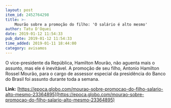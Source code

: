 ```yaml
---
layout: post
item_id: 2452764298
title: >-
    Mourão sobre a promoção do filho: 'O salário é alto mesmo'
author: Tatu D'Oquei
date: 2019-01-12 11:54:33
pub_date: 2019-01-12 11:54:33
time_added: 2019-01-11 18:44:00
category: avisamos
---
```


O vice-presidente da República, Hamilton Mourão, não aguenta mais o assunto, mas ele é inevitável. A promoção de seu filho, Antonio Hamilton Rossel Mourão, para o cargo de assessor especial da presidência do Banco do Brasil foi assunto durante toda a semana.

**Link:** [https://epoca.globo.com/mourao-sobre-promocao-do-filho-salario-alto-mesmo-23364895](https://epoca.globo.com/mourao-sobre-promocao-do-filho-salario-alto-mesmo-23364895)

